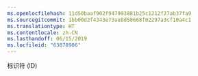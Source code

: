 ```yaml
---
ms.openlocfilehash: 11d50baaf902f947993881b25c1212f27ab37fa9
ms.sourcegitcommit: 1bb00d2f4343e73ae8d58668f02297a3cf10a4c1
ms.translationtype: HT
ms.contentlocale: zh-CN
ms.lasthandoff: 06/15/2019
ms.locfileid: "63878906"
---
```

标识符 (ID)